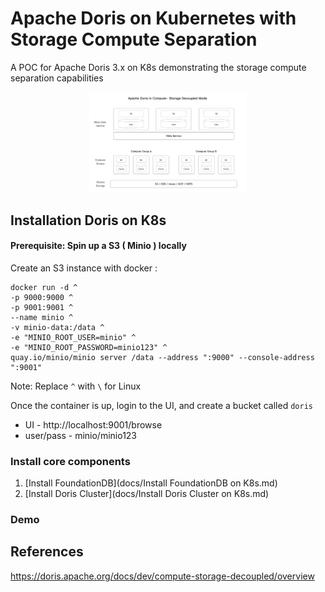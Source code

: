 # Apache Doris on Kubernetes with Storage Compute Separation

A POC for Apache Doris 3.x on K8s demonstrating the storage compute separation capabilities

<p align="center">
  <img src="docs/assets/storage-compute-decouples.png" width="50%" alt="Screenshot 1">
</p>


## Installation Doris on K8s

#### Prerequisite: Spin up a S3 ( Minio ) locally

Create an S3 instance with docker :

```shell
docker run -d ^
-p 9000:9000 ^
-p 9001:9001 ^
--name minio ^
-v minio-data:/data ^
-e "MINIO_ROOT_USER=minio" ^
-e "MINIO_ROOT_PASSWORD=minio123" ^
quay.io/minio/minio server /data --address ":9000" --console-address ":9001"
```

Note: Replace `^` with `\` for Linux

Once the container is up, login to the UI, and create a bucket called `doris`

- UI - http://localhost:9001/browse
- user/pass - minio/minio123

### Install core components

1. [Install FoundationDB](docs/Install FoundationDB on K8s.md)
2. [Install Doris Cluster](docs/Install Doris Cluster on K8s.md)

### Demo


## References

https://doris.apache.org/docs/dev/compute-storage-decoupled/overview

